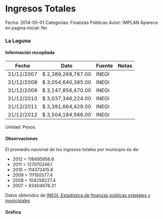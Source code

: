 Ingresos Totales
=====

Fecha: 2014-05-01
Categorías: Finanzas Públicas
Autor: IMPLAN
Aparece en pagina inicial: No

### La Laguna

<!-- break -->

#### Información recopilada

<table class="table table-hover table-bordered matriz">
  <thead>
    <tr><th>Fecha</th><th>Dato</th><th>Fuente</th><th>Notas</th></tr>
  </thead>
  <tbody>
    <tr><td class="centrado">31/12/2007</td><td class="derecha">$ 2,389,268,767.00</td><td>INEGI</td><td></td></tr>
    <tr><td class="centrado">31/12/2008</td><td class="derecha">$ 3,054,640,385.00</td><td>INEGI</td><td></td></tr>
    <tr><td class="centrado">31/12/2009</td><td class="derecha">$ 3,147,856,470.00</td><td>INEGI</td><td></td></tr>
    <tr><td class="centrado">31/12/2010</td><td class="derecha">$ 3,037,346,224.00</td><td>INEGI</td><td></td></tr>
    <tr><td class="centrado">31/12/2011</td><td class="derecha">$ 3,391,664,429.00</td><td>INEGI</td><td></td></tr>
    <tr><td class="centrado">31/12/2012</td><td class="derecha">$ 3,504,184,566.00</td><td>INEGI</td><td></td></tr>
  </tbody>
</table>

Unidad: Pesos.

#### Observaciones

El promedio nacional de los ingresos totales por municipio es de:

- 2012 = 118495956.6
- 2011 = 127070246.1
- 2010 = 114373415.8
- 2009 = 111150577.4
- 2008 = 104258227.4
- 2007 = 83404076.21

Datos obtenidos de [INEGI. Estadística de finanzas públicas estatales y municipales](http://www.inegi.org.mx/sistemas/olap/Proyectos/bd/continuas/finanzaspublicas/FPMun.asp?s=est&c=11289&proy=efipem_fmun)

#### Gráfica

<div id="Morriswyhlxtpb" class="grafica"></div>
  <script>
  new Morris.Line({
    element: 'Morriswyhlxtpb',
    data: [
      { fecha: '2007-12-31', dato: 2389268767.00 },
      { fecha: '2008-12-31', dato: 3054640385.00 },
      { fecha: '2009-12-31', dato: 3147856470.00 },
      { fecha: '2010-12-31', dato: 3037346224.00 },
      { fecha: '2011-12-31', dato: 3391664429.00 },
      { fecha: '2012-12-31', dato: 3504184566.00 }
    ],
    xkey: 'fecha',
    ykeys: ['dato'],
    labels: ['Dato'],
    lineColors: ['#FF5B02'],
    xLabelFormat: function(d) {
      return d.getDate()+'/'+(d.getMonth()+1)+'/'+d.getFullYear();
    },
    dateFormat: function (ts) {
      var d = new Date(ts);
      return d.getDate() + '/' + (d.getMonth() + 1) + '/' + d.getFullYear();
    }
  });
  </script>
